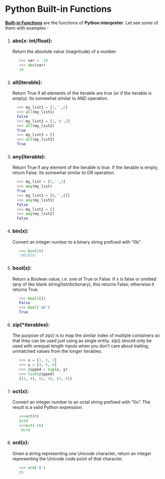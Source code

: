 # Python Built-in Functions
**[Built-in Functions](https://docs.python.org/3/library/functions.html#built-in-funcs)** are the functions of **Python interpreter**. Let see some of them with examples :

1. ### **abs(x: int/float)**:
   Return the absolute value (magnitude) of a number.
   ```python
      >>> var = -10
      >>> abs(var)
      10 
    ```

2. ### **all(iterable)**:
    Return True if all elements of the iterable are true (or if the iterable is empty).
    Its somewhat similar to AND operation.
    ``` python
      >>> my_list1 = [1,'',2]
      >>> all(my_list1)
      False
      >>> my_list2 = [1,'a',2]
      >>> all(my_list2)        
      True
      >>> my_list3 = []        
      >>> all(my_list3) 
      True
    ```

3. ### **any(iterable)**:
    Return True if any element of the iterable is true. If the iterable is empty, return False.
    Its somewhat similar to OR operation.
    ``` python
      >>> my_list = [1,'',2]
      >>> any(my_list)
      True
      >>> my_list1 = [0,'',[]]
      >>> any(my_list1)
      False
      >>> my_list2 = []        
      >>> any(my_list2) 
      False
    ```
    
4. ### **bin(x)**:
   Convert an integer number to a binary string prefixed with “0b”.
   ```python
      >>> bin(10)
      '0b1010'
    ```

5. ### **bool(x)**:
   Return a Boolean value, i.e. one of True or False. If x is false or omitted (any of like blank string/list/dictionary), this returns False; otherwise it returns True. 
   ```python
      >>> bool([])
      False
      >>> bool('ab')
      True 
   ```

6. ### **zip(*iterables)**:
   The purpose of zip() is to map the similar index of multiple containers so that they can be used just using as single entity. zip() should only be used with unequal length      inputs when you don’t care about trailing, unmatched values from the longer iterables.
   ```python
      >>> x = [1, 2, 3]
      >>> y = [4, 5, 6]
      >>> zipped = zip(x, y)
      >>> list(zipped)
      [(1, 4), (2, 5), (3, 6)]
    ```

7. ### **oct(x)**:
   Convert an integer number to an octal string prefixed with “0o”. The result is a valid Python expression.
   ```python
      >>>oct(8)
      0o10
      >>>oct(-56)
      -0o70
    ```

8. ### **ord(x)**:
   Given a string representing one Unicode character, return an integer representing the Unicode code point of that character.
   ```python
      >>> ord('A')
      65
   ```
